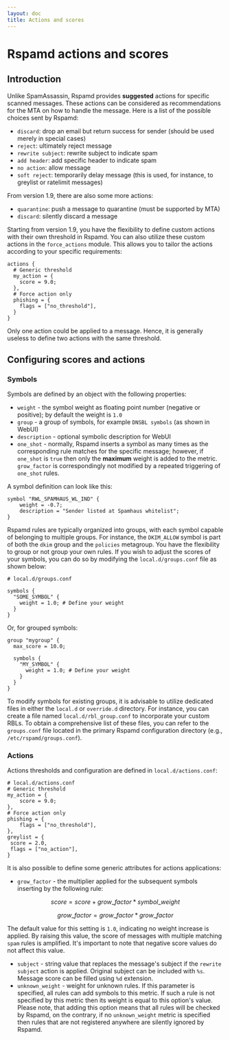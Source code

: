 ```yaml
---
layout: doc
title: Actions and scores
---
```

# Rspamd actions and scores

## Introduction

Unlike SpamAssassin, Rspamd provides **suggested** actions for specific scanned messages. These actions can be considered as recommendations for the MTA on how to handle the message. Here is a list of the possible choices sent by Rspamd:

- `discard`: drop an email but return success for sender (should be used merely in special cases)
- `reject`: ultimately reject message
- `rewrite subject`: rewrite subject to indicate spam
- `add header`: add specific header to indicate spam
- `no action`: allow message
- `soft reject`: temporarily delay message (this is used, for instance, to greylist or ratelimit messages)

From version 1.9, there are also some more actions:

- `quarantine`: push a message to quarantine (must be supported by MTA)
- `discard`: silently discard a message

Starting from version 1.9, you have the flexibility to define custom actions with their own threshold in Rspamd. You can also utilize these custom actions in the `force_actions` module. This allows you to tailor the actions according to your specific requirements:

```hcl
actions {
  # Generic threshold
  my_action = {
    score = 9.0;
  },
  # Force action only
  phishing = {
    flags = ["no_threshold"],
  }
}
```

Only one action could be applied to a message. Hence, it is generally useless to define two actions with the same threshold.


## Configuring scores and actions

### Symbols

Symbols are defined by an object with the following properties:

* `weight` - the symbol weight as floating point number (negative or positive); by default the weight is `1.0`
* `group` - a group of symbols, for example `DNSBL symbols` (as shown in WebUI)
* `description` - optional symbolic description for WebUI
* `one_shot` - normally, Rspamd inserts a symbol as many times as the corresponding rule matches for the specific message; however, if `one_shot` is `true` then only the **maximum** weight is added to the metric. `grow_factor` is correspondingly not modified by a repeated triggering of `one_shot` rules.

A symbol definition can look like this:

~~~hcl
symbol "RWL_SPAMHAUS_WL_IND" {
    weight = -0.7;
    description = "Sender listed at Spamhaus whitelist";
}
~~~

Rspamd rules are typically organized into groups, with each symbol capable of belonging to multiple groups. For instance, the `DKIM_ALLOW` symbol is part of both the `dkim` group and the `policies` metagroup. You have the flexibility to group or not group your own rules. If you wish to adjust the scores of your symbols, you can do so by modifying the `local.d/groups.conf` file as shown below:

~~~hcl
# local.d/groups.conf

symbols {
  "SOME_SYMBOL" {
    weight = 1.0; # Define your weight
  }
}
~~~

Or, for grouped symbols: 

~~~hcl
group "mygroup" {
  max_score = 10.0;
  
  symbols {
    "MY_SYMBOL" {
      weight = 1.0; # Define your weight
    }
  }
}
~~~

To modify symbols for existing groups, it is advisable to utilize dedicated files in either the `local.d` or `override.d` directory. For instance, you can create a file named `local.d/rbl_group.conf` to incorporate your custom RBLs. To obtain a comprehensive list of these files, you can refer to the `groups.conf` file located in the primary Rspamd configuration directory (e.g., `/etc/rspamd/groups.conf`).

### Actions

Actions thresholds and configuration are defined in `local.d/actions.conf`:

```hcl
# local.d/actions.conf
# Generic threshold
my_action = {
	score = 9.0;
},
# Force action only
phishing = {
	flags = ["no_threshold"],
},
greylist = {
 score = 2.0,
 flags = ["no_action"],
}
```

It is also possible to define some generic attributes for actions applications:

* `grow_factor` - the multiplier applied for the subsequent symbols inserting by the following rule:

$$
score = score + grow\_factor * symbol\_weight
$$

$$
	grow\_factor = grow\_factor * grow\_factor
$$

The default value for this setting is `1.0`, indicating no weight increase is applied. By raising this value, the score of messages with multiple matching `spam` rules is amplified. It's important to note that negative score values do not affect this value.

* `subject` - string value that replaces the message's subject if the `rewrite subject` action is applied. Original subject can be included with `%s`. Message score can be filled using `%d` extension.
* `unknown_weight` - weight for unknown rules. If this parameter is specified, all rules can add symbols to this metric. If such a rule is not specified by this metric then its weight is equal to this option's value. Please note, that adding this option means that all rules will be checked by Rspamd, on the contrary, if no `unknown_weight` metric is specified then rules that are not registered anywhere are silently ignored by Rspamd.
